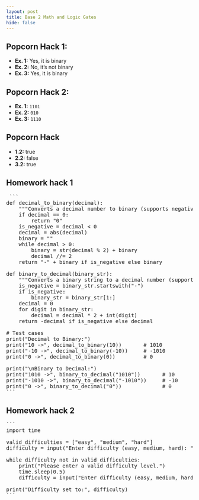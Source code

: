 ```yaml
---
layout: post
title: Base 2 Math and Logic Gates
hide: false
---
```




## Popcorn Hack 1:
- **Ex. 1:** Yes, it is binary  
- **Ex. 2:** No, it’s not binary  
- **Ex. 3:** Yes, it is binary  

## Popcorn Hack 2:
- **Ex. 1:** `1101`  
- **Ex. 2:** `010`  
- **Ex. 3:** `1110`  

## Popcorn Hack
- **1.2:** true  
- **2.2:** false  
- **3.2:** true  


## Homework hack 1
<pre> ```
def decimal_to_binary(decimal):
    """Converts a decimal number to binary (supports negatives)."""
    if decimal == 0:
        return "0"
    is_negative = decimal < 0
    decimal = abs(decimal)
    binary = ""
    while decimal > 0:
        binary = str(decimal % 2) + binary
        decimal //= 2
    return "-" + binary if is_negative else binary

def binary_to_decimal(binary_str):
    """Converts a binary string to a decimal number (supports negatives)."""
    is_negative = binary_str.startswith("-")
    if is_negative:
        binary_str = binary_str[1:]
    decimal = 0
    for digit in binary_str:
        decimal = decimal * 2 + int(digit)
    return -decimal if is_negative else decimal

# Test cases
print("Decimal to Binary:")
print("10 ->", decimal_to_binary(10))       # 1010
print("-10 ->", decimal_to_binary(-10))     # -1010
print("0 ->", decimal_to_binary(0))         # 0

print("\nBinary to Decimal:")
print("1010 ->", binary_to_decimal("1010"))       # 10
print("-1010 ->", binary_to_decimal("-1010"))     # -10
print("0 ->", binary_to_decimal("0"))             # 0
```
</pre>


## Homework hack 2

<pre>```
import time

valid_difficulties = ["easy", "medium", "hard"]
difficulty = input("Enter difficulty (easy, medium, hard): ").lower().strip()

while difficulty not in valid_difficulties:
    print("Please enter a valid difficulty level.")
    time.sleep(0.5)
    difficulty = input("Enter difficulty (easy, medium, hard): ").lower().strip()

print("Difficulty set to:", difficulty)
```
</pre>